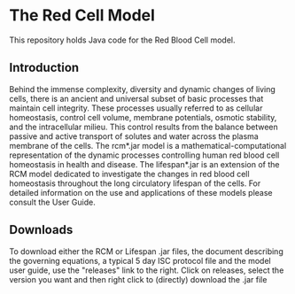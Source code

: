 

# The Red Cell Model

This repository holds Java code for the Red Blood Cell model.


## Introduction

Behind the immense complexity, diversity and dynamic changes of living cells, there is an ancient and universal subset of basic processes that maintain cell integrity. These processes usually referred to as cellular homeostasis, control cell volume, membrane potentials, osmotic stability, and the intracellular milieu.  This control results from the balance between passive and active transport of solutes and water across the plasma membrane of the cells. The rcm*.jar model is a mathematical-computational representation of the dynamic processes controlling human red blood cell homeostasis in health and disease. The lifespan*.jar is an extension of the RCM model dedicated to investigate the changes in red blood cell homeostasis throughout the long circulatory lifespan of the cells. For detailed information on the use and applications of these models please consult the User Guide.


## Downloads

To download either the RCM or Lifespan .jar files, the document describing the governing equations, a typical 5 day ISC protocol file and the model user guide, use the "releases" link to the right. Click on releases, select the version you want and then right click to (directly) download the .jar file

